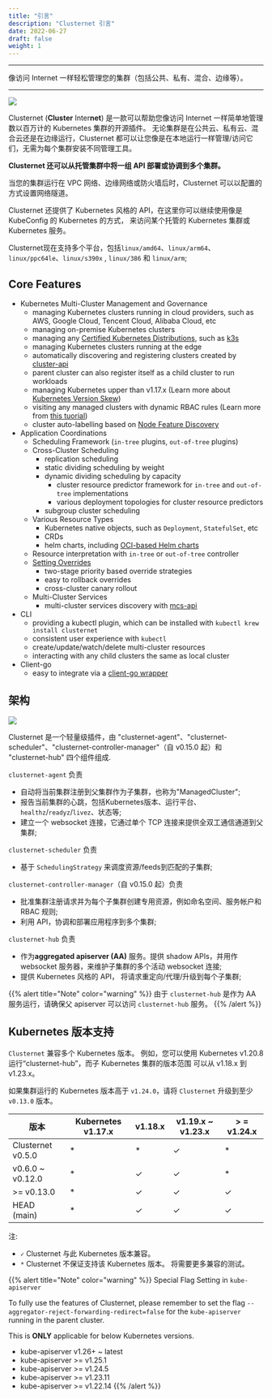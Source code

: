 ```yaml
---
title: "引言"
description: "Clusternet 引言"
date: 2022-06-27
draft: false
weight: 1
---
```


----

像访问 Internet 一样轻松管理您的集群（包括公共、私有、混合、边缘等）。

----

![](/images/clusternet-in-a-nutshell.png)

Clusternet (**Cluster** Inter**net**) 是一款可以帮助您像访问 Internet 一样简单地管理数以百万计的 Kubernetes 集群的开源插件。
无论集群是在公共云、私有云、混合云还是在边缘运行，Clusternet 都可以让您像是在本地运行一样管理/访问它们，无需为每个集群安装不同管理工具。

**Clusternet 还可以从托管集群中将一组 API 部署或协调到多个集群。**

当您的集群运行在 VPC 网络、边缘网络或防火墙后时，Clusternet 可以以配置的方式设置网络隧道。

Clusternet 还提供了 Kubernetes 风格的 API，在这里你可以继续使用像是 KubeConfig 的 Kubernetes 的方式， 来访问某个托管的 Kubernetes 集群或 Kubernetes 服务。

Clusternet现在支持多个平台，包括`linux/amd64`、`linux/arm64`、`linux/ppc64le`、`linux/s390x`
, `linux/386` 和 `linux/arm`;

## Core Features

- Kubernetes Multi-Cluster Management and Governance
  - managing Kubernetes clusters running in cloud providers, such as AWS, Google Cloud, Tencent Cloud, Alibaba Cloud,
    etc
  - managing on-premise Kubernetes clusters
  - managing any [Certified Kubernetes Distributions](https://www.cncf.io/certification/software-conformance/), such
    as [k3s](https://github.com/k3s-io/k3s)
  - managing Kubernetes clusters running at the edge
  - automatically discovering and registering clusters created by [cluster-api](https://github.com/kubernetes-sigs/cluster-api)
  - parent cluster can also register itself as a child cluster to run workloads
  - managing Kubernetes upper than v1.17.x (Learn more
    about [Kubernetes Version Skew](/docs/introduction/#kubernetes-version-skew))
  - visiting any managed clusters with dynamic RBAC rules (Learn more
    from [this tuorial](/docs/tutorials/cluster-management/visiting-child-clusters-with-rbac/))
  - cluster auto-labelling based on [Node Feature Discovery](https://github.com/kubernetes-sigs/node-feature-discovery)
- Application Coordinations
  - Scheduling Framework (`in-tree` plugins, `out-of-tree` plugins)
  - Cross-Cluster Scheduling
    - replication scheduling
    - static dividing scheduling by weight
    - dynamic dividing scheduling by capacity
      - cluster resource predictor framework for `in-tree` and `out-of-tree` implementations
      - various deployment topologies for cluster resource predictors
    - subgroup cluster scheduling
  - Various Resource Types
    - Kubernetes native objects, such as `Deployment`, `StatefulSet`, etc
    - CRDs
    - helm charts, including [OCI-based Helm charts](https://helm.sh/docs/topics/registries/)
  - Resource interpretation with `in-tree` or `out-of-tree` controller
  - [Setting Overrides](/docs/tutorials/multi-cluster-apps/setting-overrides/)
    - two-stage priority based override strategies
    - easy to rollback overrides
    - cross-cluster canary rollout
  - Multi-Cluster Services
    - multi-cluster services discovery with [mcs-api](https://github.com/kubernetes-sigs/mcs-api)
- CLI
  - providing a kubectl plugin, which can be installed with `kubectl krew install clusternet`
  - consistent user experience with `kubectl`
  - create/update/watch/delete multi-cluster resources
  - interacting with any child clusters the same as local cluster
- Client-go
  - easy to integrate via
    a [client-go wrapper](https://github.com/clusternet/clusternet/blob/main/examples/clientgo/READEME.md)

## 架构

![](/images/clusternet-arch.png)

Clusternet 是一个轻量级插件，由 "clusternet-agent"、"clusternet-scheduler"、"clusternet-controller-manager"（自 v0.15.0 起）和
"clusternet-hub" 四个组件组成.

`clusternet-agent` 负责

- 自动将当前集群注册到父集群作为子集群，也称为"ManagedCluster";
- 报告当前集群的心跳，包括Kubernetes版本、运行平台、`healthz`/`readyz`/`livez`、状态等;
- 建立一个 websocket 连接，它通过单个 TCP 连接来提供全双工通信通道到父集群;

`clusternet-scheduler` 负责

- 基于 `SchedulingStrategy` 来调度资源/feeds到匹配的子集群;

`clusternet-controller-manager`（自 v0.15.0 起）负责

- 批准集群注册请求并为每个子集群创建专用资源，例如命名空间、服务帐户和 RBAC 规则;
- 利用 API，协调和部署应用程序到多个集群;

`clusternet-hub` 负责

- 作为**aggregated apiserver (AA)** 服务。提供 shadow APIs，并用作 websocket 服务器，来维护子集群的多个活动 websocket 连接;
- 提供 Kubernetes 风格的 API， 将请求重定向/代理/升级到每个子集群;

{{% alert title="Note" color="warning" %}}
由于 `clusternet-hub` 是作为 AA 服务运行，请确保父 apiserver 可以访问 `clusternet-hub` 服务。
{{% /alert %}}

## Kubernetes 版本支持

`Clusternet` 兼容多个 Kubernetes 版本。 例如，您可以使用 Kubernetes v1.20.8 运行“clusternet-hub”，而子 Kubernetes 集群的版本范围
可以从 v1.18.x 到 v1.23.x。

如果集群运行的 Kubernetes 版本高于 `v1.24.0`，请将 `Clusternet` 升级到至少 `v0.13.0` 版本。

| 版本              | Kubernetes v1.17.x | v1.18.x | v1.19.x ~ v1.23.x | > = v1.24.x |
|-------------------| ------------------ | ------- | ----------------- | ----------- |
| Clusternet v0.5.0 | \*                 | \*      | ✓                 | \*          |
| v0.6.0 ~ v0.12.0  | \*                 | ✓       | ✓                 | \*          |
| >= v0.13.0        | \*                 | ✓       | ✓                 | ✓           |
| HEAD (main)       | \*                 | ✓       | ✓                 | ✓           |

注:

* `✓` Clusternet 与此 Kubernetes 版本兼容。
* `*` Clusternet 不保证支持该 Kubernetes 版本。 将需要更多兼容的测试。

{{% alert title="Note" color="warning" %}}
Special Flag Setting in `kube-apiserver`

To fully use the features of Clusternet, please remember to set the flag `--aggregator-reject-forwarding-redirect=false`
for the `kube-apiserver` running in the parent cluster.

This is **ONLY** applicable for below Kubernetes versions.

- kube-apiserver v1.26+ ~ latest
- kube-apiserver >= v1.25.1
- kube-apiserver >= v1.24.5
- kube-apiserver >= v1.23.11
- kube-apiserver >= v1.22.14
{{% /alert %}}
